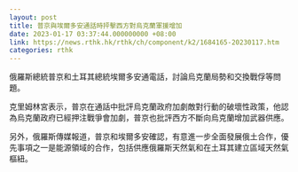 ```yaml
---
layout: post
title: 普京與埃爾多安通話時抨擊西方對烏克蘭軍援增加
date: 2023-01-17 03:37:44.000000000 +08:00
link: https://news.rthk.hk/rthk/ch/component/k2/1684165-20230117.htm
categories: rthk
---
```


俄羅斯總統普京和土耳其總統埃爾多安通電話，討論烏克蘭局勢和交換戰俘等問題。

克里姆林宮表示，普京在通話中批評烏克蘭政府加劇敵對行動的破壞性政策，他認為烏克蘭政府已經押注戰爭會加劇，普京也批評西方不斷向烏克蘭增加武器供應。

另外，俄羅斯傳媒報道，普京和埃爾多安確認，有意進一步全面發展俄土合作，優先事項之一是能源領域的合作，包括供應俄羅斯天然氣和在土耳其建立區域天然氣樞紐。
